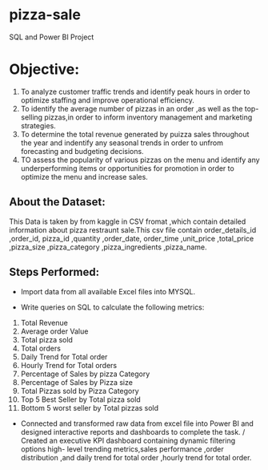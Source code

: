 # pizza-sale
SQL and Power BI Project
# Objective:
 1. To analyze customer traffic trends and identify peak hours in order to optimize staffing and improve operational efficiency.
 1. To identify the average number of pizzas in an order ,as well as the top-selling pizzas,in order to inform inventory management and marketing strategies.
 1. To determine the total revenue generated by puizza sales throughout the year and indentify any seasonal trends in order to unfrom forecasting and budgeting decisions.
 1. TO assess the popularity of various pizzas on the menu and identify any underperforming items or opportunities for promotion in order to optimize the menu and increase sales.

## About the Dataset:
This Data is taken by from kaggle in CSV fromat ,which contain detailed information about pizza restraunt sale.This csv file contain order_details_id	,order_id,	pizza_id	,quantity	,order_date,	order_time	,unit_price	,total_price	,pizza_size	,pizza_category	,pizza_ingredients	,pizza_name.

## Steps Performed:
-  Import data from all available Excel files into MYSQL.
+   Write queries on SQL to calculate the following metrics:
   1.  Total Revenue
   1.  Average  order Value
   1.  Total pizza sold
   1. Total orders
   1. Daily Trend for Total order
   1. Hourly Trend for Total orders
   1. Percentage of Sales by pizza Category
   1. Percentage of Sales by Pizza size
   1. Total Pizzas sold by Pizza Category
   1. Top 5 Best Seller by Total pizza sold
   1. Bottom 5 worst seller by Total pizzas sold
*  Connected and transformed raw data from excel file  into Power BI and designed interactive reports and dashboards to complete the task.
/  Created an executive KPI dashboard containing dynamic filtering options high- level trending metrics,sales performance ,order distribution ,and daily trend for total order ,hourly trend for total order.
 


 
